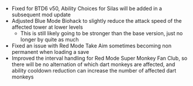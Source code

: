 - Fixed for BTD6 v50, Ability Choices for Silas will be added in a subsequent mod update
- Adjusted Blue Mode Biohack to slightly reduce the attack speed of the affected tower at lower levels
    - This is still likely going to be stronger than the base version, just no longer by quite as much
- Fixed an issue with Red Mode Take Aim sometimes becoming non permanent when loading a save
- Improved the interval handling for Red Mode Super Monkey Fan Club, so there will be no alternation of which dart
  monkeys are affected, and ability cooldown reduction can increase the number of affected dart monkeys